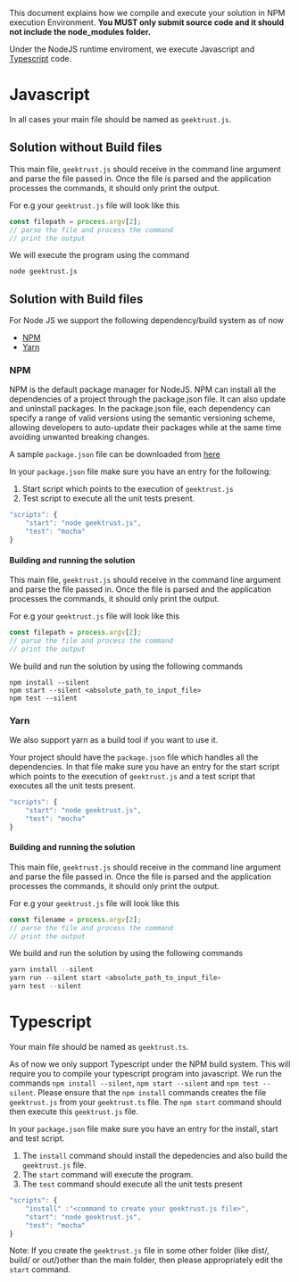 This document explains how we compile and execute your solution in NPM execution Environment. __You **MUST** only submit source code and it should not include the node_modules folder.__ 

Under the NodeJS runtime enviroment, we execute Javascript and [Typescript](#Typescript) code. 

# Javascript

In all cases your main file should be named as `geektrust.js`.

## Solution without Build files

This main file, `geektrust.js` should receive in the command line argument and parse the file passed in. Once the file is parsed and the application processes the commands, it should only print the output.

For e.g your `geektrust.js` file will look like this

```javascript
const filepath = process.argv[2];
// parse the file and process the command
// print the output
```

We will execute the program using the command 

```
node geektrust.js
```


## Solution with Build files

For Node JS we support the following dependency/build system as of now

* [NPM](https://www.geeksforgeeks.org/node-js-npm-node-package-manager/)
* [Yarn](https://yarnpkg.com/lang/en/)

### NPM

NPM is the default package manager for NodeJS. NPM can install all the dependencies of a project through the package.json file. It can also update and uninstall packages. In the package.json file, each dependency can specify a range of valid versions using the semantic versioning scheme, allowing developers to auto-update their packages while at the same time avoiding unwanted breaking changes.

A sample `package.json` file can be downloaded from [here](https://raw.githubusercontent.com/geektrust/coding-problem-artefacts/master/NodeJS/package.json)

In your `package.json` file make sure you have an entry for the following:

1. Start script which points to the execution of `geektrust.js`
2. Test script to execute all the unit tests present.

```javascript
"scripts": {
    "start": "node geektrust.js",
    "test": "mocha"
}
```

#### Building and running the solution

This main file, `geektrust.js` should receive in the command line argument and parse the file passed in. Once the file is parsed and the application processes the commands, it should only print the output.

For e.g your `geektrust.js` file will look like this

```javascript
const filepath = process.argv[2];
// parse the file and process the command
// print the output
```

We build and run the solution by using the following commands

```
npm install --silent
npm start --silent <absolute_path_to_input_file>
npm test --silent
```


### Yarn

We also support yarn as a build tool if you want to use it. 

Your project should have the `package.json` file which handles all the dependencies. In that file make sure you have an entry for the start script which points to the execution of `geektrust.js` and a test script that executes all the unit tests present.

```javascript
"scripts": {
    "start": "node geektrust.js",
    "test": "mocha"
}
```


#### Building and running the solution

This main file, `geektrust.js` should receive in the command line argument and parse the file passed in. Once the file is parsed and the application processes the commands, it should only print the output.

For e.g your `geektrust.js` file will look like this

```javascript
const filename = process.argv[2];
// parse the file and process the command
// print the output
```

We build and run the solution by using the following commands

```javascript
yarn install --silent
yarn run --silent start <absolute_path_to_input_file>
yarn test --silent
```

# Typescript

Your main file should be named as `geektrust.ts`.

As of now we only support Typescript under the NPM build system. This will require you to compile your typescript program into javascript. We run the commands `npm install --silent`, `npm start --silent` and `npm test --silent`. Please ensure that the `npm install` commands creates the file `geektrust.js` from your `geektrust.ts` file. The `npm start` command should then execute this `geektrust.js` file. 

In your `package.json` file make sure you have an entry for the install, start and test script. 

1. The `install` command  should install the depedencies and also build the `geektrust.js` file. 
2. The `start` command will execute the program.
3. The `test` command should execute all the unit tests present

```javascript
"scripts": {
    "install" :"<command to create your geektrust.js file>",
    "start": "node geektrust.js",
    "test": "mocha"
}
```

Note: If you create the `geektrust.js` file in some other folder (like dist/, build/ or out/)other than the main folder, then please appropriately edit the `start` command. 
